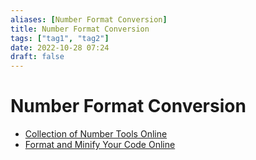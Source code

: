 ```yaml
---
aliases: [Number Format Conversion]
title: Number Format Conversion
tags: ["tag1", "tag2"]
date: 2022-10-28 07:24
draft: false
---
```


# Number Format Conversion

- [Collection of Number Tools Online](https://codebeautify.org/number-tools)
- [Format and Minify Your Code Online](https://www.cleancss.com/)
